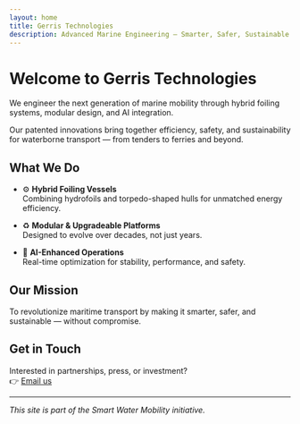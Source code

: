 ```yaml
---
layout: home
title: Gerris Technologies
description: Advanced Marine Engineering – Smarter, Safer, Sustainable
---
```


# Welcome to Gerris Technologies

We engineer the next generation of marine mobility through hybrid foiling systems, modular design, and AI integration.

Our patented innovations bring together efficiency, safety, and sustainability for waterborne transport — from tenders to ferries and beyond.

## What We Do

- ⚙️ **Hybrid Foiling Vessels**  
  Combining hydrofoils and torpedo-shaped hulls for unmatched energy efficiency.

- ♻️ **Modular & Upgradeable Platforms**  
  Designed to evolve over decades, not just years.

- 🧠 **AI-Enhanced Operations**  
  Real-time optimization for stability, performance, and safety.

## Our Mission

To revolutionize maritime transport by making it smarter, safer, and sustainable — without compromise.

## Get in Touch

Interested in partnerships, press, or investment?  
👉 [Email us](mailto:info@gerristech.co.uk)

---

*This site is part of the Smart Water Mobility initiative.*
